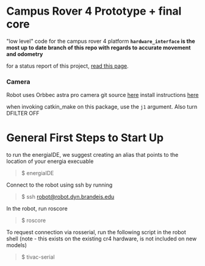 # Campus Rover 4 Prototype + final core

"low level" code for the campus rover 4 platform
**`hardware_interface` is the most up to date branch of this repo with regards to accurate movement and odometry**

for a status report of this project, [read this page](https://campus-rover.gitbook.io/lab-notebook/cr-package/campus-rover-4/progress-report). 

### Camera
Robot uses Orbbec astra pro camera
git source [here](https://github.com/orbbec/ros_astra_camera)
install instructions [here](http://wiki.ros.org/astra_camera)

when invoking catkin_make on this package, use the `j1` argument. Also turn DFILTER OFF

# General First Steps to Start Up

to run the energiaIDE, we suggest creating an alias that points to the location of your energia execuable
> $ energiaIDE

Connect to the robot using ssh by running
> $ ssh robot@robot.dyn.brandeis.edu

In the robot, run roscore
> $ roscore

To request connection via rosserial, run the following script in the robot shell (note - this exists on the existing cr4 hardware, is not included on new models)
> $ tivac-serial
